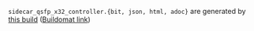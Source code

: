 `sidecar_qsfp_x32_controller.{bit, json, html, adoc}` are generated by
[this build](https://github.com/oxidecomputer/quartz/pull/210/checks?check_run_id=30331109468)
([Buildomat link](https://buildomat.eng.oxide.computer/wg/0/details/01HXYMY2Y4DNSSXX8ZJK4XR75E/B7zbSk226GGDT8ve69v0d0jBfs1AZj3tMpyCtqf4R53Vcze9/01HXYMYN8DKZTY9VKBGYEVE76K))

